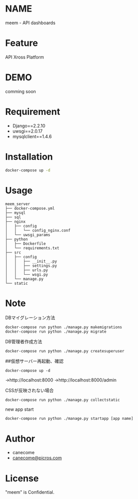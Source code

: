 
# NAME

meem - API dashboards

# Feature

API Xross Platform

# DEMO
 
comming soon

# Requirement
 
* Django==2.2.10
* uwsgi==2.0.17
* mysqlclient==1.4.6
 
# Installation
 
```bash
docker-compose up -d
```

# Usage

```
meem_server
├── docker-compose.yml
├── mysql
├── sql
├── nginx
│   ├── config
│   │   └── config_nginx.conf
│   └── uwsgi_params
├── python
│   ├── Dockerfile
│   └── requirements.txt
├── src
│   ├── config
│   │   ├── __init__.py
│   │   ├── settings.py
│   │   ├── urls.py
│   │   └── wsgi.py
│   └── manage.py
└── static
```
 
# Note
 
DBマイグレーション方法

```
docker-compose run python ./manage.py makemigrations
docker-compose run python ./manage.py migrate
```

DB管理者作成方法

```
docker-compose run python ./manage.py createsuperuser
```

##仮想サーバー再起動、確認

```
docker-compose up -d
```

→http://localhost:8000
→http://localhost:8000/admin


CSSが反映されない場合

```
docker-compose run python ./manage.py collectstatic
```

new app start

```
docker-compose run python ./manage.py startapp [app name]
```

# Author

* canecome
* canecome@picros.com
 
# License

"meem" is Confidential.
